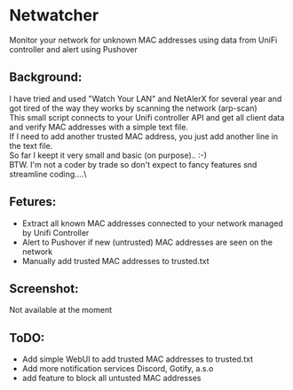 # Netwatcher
Monitor your network for unknown MAC addresses using data from UniFi controller and alert using Pushover

## Background:
I have tried and used "Watch Your LAN" and NetAlerX for several year and got tired of the way they works by scanning the network (arp-scan)\
This small script connects to your Unifi controller API and get all client data and verify MAC addresses with a simple text file.\
If I need to add another trusted MAC address, you just add another line in the text file.\
So far I keept it very small and basic (on purpose).. :-) \
BTW. I'm not a coder by trade so don't expect to fancy features snd streamline coding....\   

## Fetures:
- Extract all known MAC addresses connected to your network managed by Unifi Controller
- Alert to Pushover if new (untrusted) MAC addresses are seen on the network
- Manually add trusted MAC addresses to trusted.txt

## Screenshot:
 Not available at the moment
 
## ToDO:
- Add simple WebUI to add trusted MAC addresses to trusted.txt
- Add more notification services Discord, Gotify, a.s.o
- add feature to block all untusted MAC addresses
